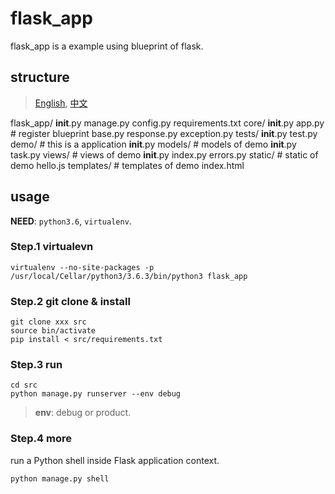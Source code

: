 # flask_app
flask_app is a example using  blueprint of flask.

## structure

> [English](http://exploreflask.com/en/latest/), [中文](https://spacewander.github.io/explore-flask-zh/index.html)

flask_app/
    __init__.py
    manage.py
    config.py
    requirements.txt
    core/
        __init__.py
        app.py              # register blueprint
        base.py
        response.py
        exception.py
    tests/
        __init__.py
        test.py
    demo/                   # this is a application
        __init__.py
        models/             # models of demo
            __init__.py
            task.py
        views/              # views of demo
            __init__.py
            index.py
            errors.py
        static/             # static of demo
            hello.js
        templates/          # templates of demo
            index.html




## usage
**NEED**: `python3.6`, `virtualenv`.


### Step.1 virtualevn
```
virtualenv --no-site-packages -p /usr/local/Cellar/python3/3.6.3/bin/python3 flask_app
```

### Step.2 git clone & install
```
git clone xxx src
source bin/activate
pip install < src/requirements.txt
```

### Step.3 run
```
cd src
python manage.py runserver --env debug
```
> **env**: debug or product.

### Step.4 more
run a Python shell inside Flask application context.
```
python manage.py shell
```


